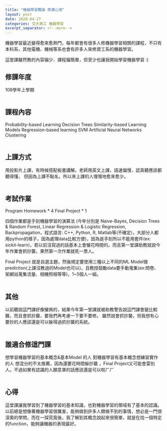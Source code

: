 ```yaml
---
title: "機器學習概論 修課心得"
layout: post
date: 2020-04-27
categories: 交大資工 機器學習
excerpt_separator: <!--more-->
---
```

機器學習最近變得愈來愈熱門，每年都會有很多人修機器學習相關的課程，不只有本科系，其他電機、機械等系也會有許多人來修資工系的機器學習。

這堂課雖然教的內容偏少、課程偏簡單，但至少也讓我開始學習機器學習 :)
<!--more-->
## 修課年度

108學年上學期
<br><br>

## 課程內容

Probability-based Learning
Decision Trees
Similarity-based Learning Models
Regression-based learning
SVM
Artificial Neural Networks
Clustering
<br><br>

## 上課方式
用投影片上課，有時候搭配板書講解。老師用英文上課，語速偏慢，認真聽應該都聽得懂，
但因為上課不點名，所以來上課的人慢慢地愈來愈少。
<br><br>

## 考試作業
Program Homework * 4
Final Project * 1

四個作業都是手刻機器學習的演算法 (今年分別是 Naive-Bayes, Decision Trees & Random Forest, Linear Regression & Logistic Regression, Backpropagation，程式語言: C++, Python, R, Matlab等(不確定)，大部分人都用python的樣子，因為處理data比較方便)，因為是手刻所以不能用套件(ex: sickit-learn)，若以前沒寫過的話基本上會蠻花時間的。而且第一堂課助教就說今年作業會抓抄襲，果然第一次作業就死一票人。

Final Project 就是自選主題，然後規定要使用三種以上不同的ML Model做prediction(上課沒教過的Model也可以)，且教授鼓勵data要手動蒐集(ex:問卷、架網站蒐集流量、相機照相等等)，1~5個人一組。
<br><br>

## 其他
以前聽說這門課好像蠻爽的，結果今年第一堂課就被助教警告說這門課會變比較難，而且會抓抄襲，要我們再考慮一下要不要修。
雖然說會抓抄襲，但我想有心要抄的人應該還是可以躲得過抓抄襲的系統。
<br><br>


## 誰適合修這門課
想學習機器學習的基本概念&基本Model 的人
對機器學習有基本概念想練習實作的人
想混分的不太推薦，因為還要花時間躲抄襲 ，Final Project又可能會雷別人。不過如果有認識的人願意罩的話應該還是可以啦ㄏㄏ
<br><br>

## 心得
這堂課讓我學習到了機器學習的基本知識，也對機器學習的領域有了基本的認識。以前總是想像著機器學習很厲害，能夠做到許多人類做不到的事情，想必是一門很深奧的學問，而在一探究竟後，我了解到其概念說起來很簡單，就是在找一個特定的function，能夠讓機器的表現最好。